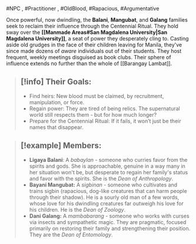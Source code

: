 #NPC , #Practitioner , #OldBlood, #Rapacious, #Argumentative

Once powerful, now dwindling, the **Balani**, **Mangubat**, and **Galang** families seek to reclaim their influence through the Centennial Ritual. They hold sway over the **[[Manmade Areas#San Magdalena University|San Magdalena University]]**, a seat of power they desperately cling to. Casting aside old grudges in the face of their children leaving for Manila, they've since made dozens of *aware* individuals out of their students. They host frequent, weekly meetings disguised as book clubs. Their sphere of influence extends no further than the whole of [[Barangay Lambat]].

> [!info] **Their Goals:**
> ---
> - Find heirs: New blood must be claimed, by recruitment, manipulation, or force.
> - Regain power: They are tired of being relics. The supernatural world still respects them - but for how much longer?
> - Prepare for the Centennial Ritual: If it fails, it won’t just be their names that disappear.

> [!example] **Members:**
> ---
> - **Ligaya Balani**: A *babaylan* - someone who curries favor from the spirits and gods. She is approachable, genuine in a way many in her situation won't be, but desperate to regain her family's status and favor with the spirits. She is the *Dean of Anthropology*.
> - **Bayani Mangubat:** A *sigbinan* - someone who cultivates and trains sigbin (rapacious, dog-like creatures that can harm people through their shadow). He is a sourly old man of a few words, whose love for his dwindling creatures far outweigh his love for his children. He is the *Dean of Zoology*.
> - **Dani Galang:** A *mambabarang* - someone who works with curses via insects and sympathetic magic. They are pragmatic, focused primarily on restoring their family and strengthening their position. They are the *Dean of Entomology*.